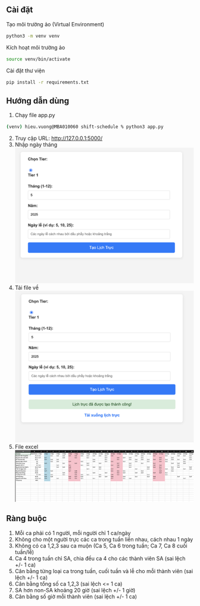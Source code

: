 ## Cài đặt
Tạo môi trường ảo (Virtual Environment)
```bash
python3 -m venv venv
```
Kích hoạt môi trường ảo
```bash
source venv/bin/activate
```
Cài đặt thư viện

```bash
pip install -r requirements.txt
```

## Hướng dẫn dùng
1. Chạy file app.py
```bash
(venv) hieu.vuong@MBA010060 shift-schedule % python3 app.py
```
2. Truy cập URL: http://127.0.0.1:5000/
3. Nhập ngày tháng
![Home](docs/home.png)
4. Tải file về 
![Result](docs/result.png)
5. File excel
![Result_home](docs/result_excel.png)

## Ràng buộc

1. Mỗi ca phải có 1 người, mỗi người chỉ 1 ca/ngày
2. Không cho một người trực các ca trong tuần liền nhau, cách nhau 1 ngày
3. Không có ca 1,2,3 sau ca muộn (Ca 5, Ca 6 trong tuần; Ca 7, Ca 8 cuối tuần/lễ)
4. Ca 4 trong tuần chỉ SA, chia đều ca 4 cho các thành viên SA (sai lệch +/- 1 ca)
5. Cân bằng từng loại ca trong tuần, cuối tuần và lễ cho mỗi thành viên (sai lệch +/- 1 ca)
6. Cân bằng tổng số ca 1,2,3 (sai lệch <= 1 ca)
7. SA hơn non-SA khoảng 20 giờ (sai lệch +/- 1 giờ)
8. Cân bằng số giờ mỗi thành viên (sai lệch +/- 1 ca)
